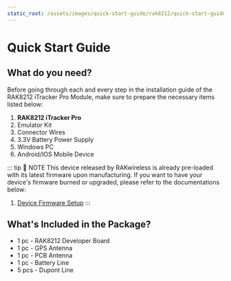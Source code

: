 ```yaml
---
static_root: /assets/images/quick-start-guide/rak8212/quick-start-guide
---
```


# Quick Start Guide

<rk-img
  :src="`${$frontmatter.static_root}/fwpbygibxrjxoyn6cvje.jpg`"
  width="70%"
  figure-number="1"
  caption="RAK8212 iTracker Pro"
/>

## What do you need?

Before going through each and every step in the installation guide of the RAK8212 iTracker Pro Module, make sure to prepare the necessary items listed below:

1. **RAK8212 iTracker Pro**
2. Emulator Kit
3. Connector Wires
4. 3.3V Battery Power Supply
5. Windows PC
6. Android/IOS Mobile Device

<rk-btn
  src="https://store.rakwireless.com/products/rak8212-itracker-pro"
  label="Buy a RAK8212 iTracker Pro"
  _blank
/>

::: tip 📝 NOTE
This device released by RAKwireless is already pre-loaded with its latest firmware upon manufacturing. If you want to have your device's firmware burned or upgraded, please refer to the documentations below:

1. [Device Firmware Setup](device-firmware-setup.html)
   :::

## What's Included in the Package?

- 1 pc - RAK8212 Developer Board
- 1 pc - GPS Antenna
- 1 pc - PCB Antenna
- 1 pc - Battery Line
- 5 pcs - Dupont Line
